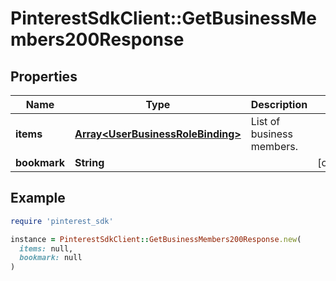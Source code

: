 # PinterestSdkClient::GetBusinessMembers200Response

## Properties

| Name | Type | Description | Notes |
| ---- | ---- | ----------- | ----- |
| **items** | [**Array&lt;UserBusinessRoleBinding&gt;**](UserBusinessRoleBinding.md) | List of business members. |  |
| **bookmark** | **String** |  | [optional] |

## Example

```ruby
require 'pinterest_sdk'

instance = PinterestSdkClient::GetBusinessMembers200Response.new(
  items: null,
  bookmark: null
)
```

